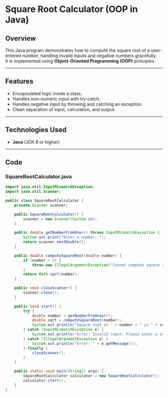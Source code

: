 # Square Root Calculator (OOP in Java)

##  Overview
This Java program demonstrates how to compute the square root of a user-entered number, handling invalid inputs and negative numbers gracefully.  
It is implemented using **Object-Oriented Programming (OOP)** principles.

---

##  Features
- Encapsulated logic inside a class.
- Handles non-numeric input with try-catch.
- Handles negative input by throwing and catching an exception.
- Clean separation of input, calculation, and output.

---

##  Technologies Used
- **Java** (JDK 8 or higher)

---

##  Code

### SquareRootCalculator.java
```java
import java.util.InputMismatchException;
import java.util.Scanner;

public class SquareRootCalculator {
    private Scanner scanner;

    public SquareRootCalculator() {
        scanner = new Scanner(System.in);
    }

    public double getNumberFromUser() throws InputMismatchException {
        System.out.print("Enter a number: ");
        return scanner.nextDouble();
    }

    public double computeSquareRoot(double number) {
        if (number < 0) {
            throw new IllegalArgumentException("Cannot compute square root of a negative number.");
        }
        return Math.sqrt(number);
    }

    public void closeScanner() {
        scanner.close();
    }

    public void start() {
        try {
            double number = getNumberFromUser();
            double sqrt = computeSquareRoot(number);
            System.out.println("Square root of " + number + " is " + sqrt);
        } catch (InputMismatchException e) {
            System.out.println("Error: Invalid input. Please enter a valid number.");
        } catch (IllegalArgumentException e) {
            System.out.println("Error: " + e.getMessage());
        } finally {
            closeScanner();
        }
    }

    public static void main(String[] args) {
        SquareRootCalculator calculator = new SquareRootCalculator();
        calculator.start();
    }
}

